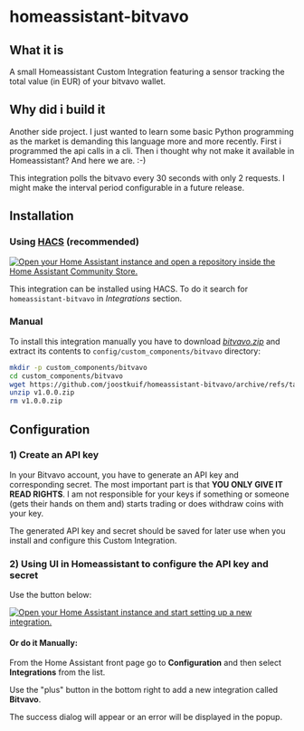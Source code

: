 # homeassistant-bitvavo

## What it is
A small Homeassistant Custom Integration featuring a sensor tracking the total value (in EUR) of your bitvavo wallet.

## Why did i build it
Another side project. I just wanted to learn some basic Python programming as the market is demanding this language more and more recently. First i programmed the api calls in a cli. Then i thought why not make it available in Homeassistant? And here we are. :-)

This integration polls the bitvavo every 30 seconds with only 2 requests. I might make the interval period configurable in a future release.

## Installation

### Using [HACS](https://hacs.xyz/) (recommended)

[![Open your Home Assistant instance and open a repository inside the Home Assistant Community Store.](https://my.home-assistant.io/badges/hacs_repository.svg)](https://my.home-assistant.io/redirect/hacs_repository/?owner=joostkuif&repository=homeassistant-bitvavo&category=Integration)

This integration can be installed using HACS.
To do it search for `homeassistant-bitvavo` in *Integrations* section.

### Manual

To install this integration manually you have to download [*bitvavo.zip*](https://github.com/joostkuif/homeassistant-bitvavo/archive/refs/tags/v1.0.0.zip) and extract its contents to `config/custom_components/bitvavo` directory:
```bash
mkdir -p custom_components/bitvavo
cd custom_components/bitvavo
wget https://github.com/joostkuif/homeassistant-bitvavo/archive/refs/tags/v1.0.0.zip
unzip v1.0.0.zip
rm v1.0.0.zip
```

## Configuration

### 1) Create an API key
In your Bitvavo account, you have to generate an API key and corresponding secret. The most important part is that
<b>YOU ONLY GIVE IT READ RIGHTS</b>.
I am not responsible for your keys if something or someone (gets their hands on them and) starts trading or does withdraw coins with your key.

The generated API key and secret should be saved for later use when you install and configure this Custom Integration.

### 2) Using UI in Homeassistant to configure the API key and secret

Use the button below:

[![Open your Home Assistant instance and start setting up a new integration.](https://my.home-assistant.io/badges/config_flow_start.svg)](https://my.home-assistant.io/redirect/config_flow_start/?domain=bitvavo)

#### Or do it Manually:

From the Home Assistant front page go to **Configuration** and then select **Integrations** from the list.

Use the "plus" button in the bottom right to add a new integration called **Bitvavo**.

The success dialog will appear or an error will be displayed in the popup.


